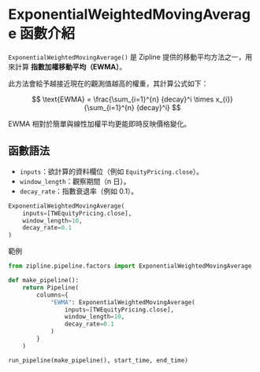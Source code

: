 # ExponentialWeightedMovingAverage 函數介紹

`ExponentialWeightedMovingAverage()` 是 Zipline 提供的移動平均方法之一，用來計算 **指數加權移動平均（EWMA）**。

此方法會給予越接近現在的觀測值越高的權重，其計算公式如下：

$$
\text{EWMA} = \frac{\sum_{i=1}^{n} {decay}^i \times x_{i}}{\sum_{i=1}^{n} {decay}^i}
$$

EWMA 相對於簡單與線性加權平均更能即時反映價格變化。

## 函數語法

- `inputs`：欲計算的資料欄位（例如 `EquityPricing.close`）。  
- `window_length`：觀察期間（n 日）。  
- `decay_rate`：指數衰退率（例如 0.1）。

```python
ExponentialWeightedMovingAverage(
    inputs=[TWEquityPricing.close],
    window_length=10,
    decay_rate=0.1
)
```
範例
```python
from zipline.pipeline.factors import ExponentialWeightedMovingAverage

def make_pipeline():
    return Pipeline(
        columns={
            "EWMA": ExponentialWeightedMovingAverage(
                inputs=[TWEquityPricing.close],
                window_length=10,
                decay_rate=0.1
            )
        }
    )

run_pipeline(make_pipeline(), start_time, end_time)
```
